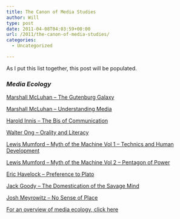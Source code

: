 ```yaml
---
title: The Canon of Media Studies
author: Will
type: post
date: 2011-04-08T04:03:59+00:00
url: /2011/the-canon-of-media-studies/
categories:
  - Uncategorized

---
```

As I put this list together, this post will be populated.

### _Media Ecology_

[Marshall McLuhan &#8211; The Gutenburg Galaxy][1]

[Marshall McLuhan &#8211; Understanding Media][2]

[Harold Innis &#8211; The Bis of Communication][3]

[Walter Ong &#8211; Orality and Literacy][4]

[Lewis Mumford &#8211; Myth of the Machine Vol 1 &#8211; Technics and Human Development][5]

[Lewis Mumford &#8211; Myth of the Machine Vol 2 &#8211; Pentagon of Power][6]

[Eric Havelock &#8211; Preference to Plato][7]

[Jack Goody &#8211; The Domestication of the Savage Mind][8]

[Josh Meyrowitz &#8211; No Sense of Place][9]

[For an overview of media ecology, click here][10]

&nbsp;

&nbsp;

&nbsp;

 [1]: http://www.amazon.com/Gutenberg-Galaxy-Making-Typographic-Man/dp/0802060412/ref=sr_1_1
 [2]: http://www.amazon.com/Understanding-Media-Extensions-Marshall-McLuhan/dp/0262631598/ref=sr_1_1
 [3]: http://www.amazon.com/Bias-Communication-Second-Harold-Innis/dp/0802096069/ref=sr_1_1
 [4]: http://www.amazon.com/Orality-Literacy-New-Accents-Walter/dp/0415281296/ref=sr_1_1
 [5]: http://www.amazon.com/Myth-Machine-Technics-Human-Development/dp/0156623412/ref=pd_sim_b_1
 [6]: http://www.amazon.com/Pentagon-Power-Myth-Machine-Vol/dp/0156716100/ref=pd_sim_b_1
 [7]: http://www.amazon.com/Preface-Plato-History-Greek-Mind/dp/0674699068/ref=sr_1_2
 [8]: http://www.amazon.com/Domestication-Savage-Themes-Social-Sciences/dp/0521292425/ref=sr_1_1
 [9]: http://www.amazon.com/No-Sense-Place-Electronic-Behavior/dp/019504231X/ref=sr_1_1
 [10]: http://cscc.scu.edu/trends/v23/v23_2.pdf